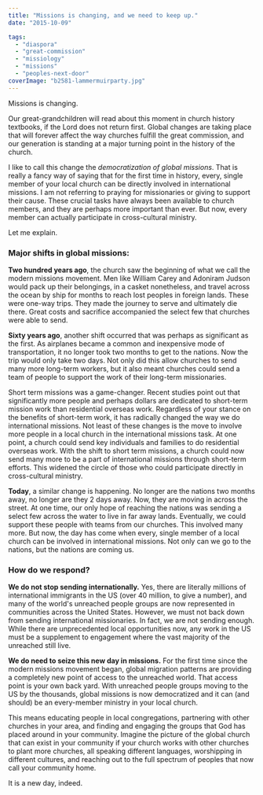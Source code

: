 ```yaml
---
title: "Missions is changing, and we need to keep up."
date: "2015-10-09"

tags: 
  - "diaspora"
  - "great-commission"
  - "missiology"
  - "missions"
  - "peoples-next-door"
coverImage: "b2581-lammermuirparty.jpg"
---
```


Missions is changing.

Our great-grandchildren will read about this moment in church history textbooks, if the Lord does not return first. Global changes are taking place that will forever affect the way churches fulfill the great commission, and our generation is standing at a major turning point in the history of the church.

I like to call this change the _democratization of global missions_. That is really a fancy way of saying that for the first time in history, every, single member of your local church can be directly involved in international missions. I am not referring to praying for missionaries or giving to support their cause. These crucial tasks have always been available to church members, and they are perhaps more important than ever. But now, every member can actually participate in cross-cultural ministry.

Let me explain.

### Major shifts in global missions:

**Two hundred years ago**, the church saw the beginning of what we call the modern missions movement. Men like William Carey and Adoniram Judson would pack up their belongings, in a casket nonetheless, and travel across the ocean by ship for months to reach lost peoples in foreign lands. These were one-way trips. They made the journey to serve and ultimately die there. Great costs and sacrifice accompanied the select few that churches were able to send.

**Sixty years ago**, another shift occurred that was perhaps as significant as the first. As airplanes became a common and inexpensive mode of transportation, it no longer took two months to get to the nations. Now the trip would only take two days. Not only did this allow churches to send many more long-term workers, but it also meant churches could send a team of people to support the work of their long-term missionaries.

Short term missions was a game-changer. Recent studies point out that significantly more people and perhaps dollars are dedicated to short-term mission work than residential overseas work. Regardless of your stance on the benefits of short-term work, it has radically changed the way we do international missions. Not least of these changes is the move to involve more people in a local church in the international missions task. At one point, a church could send key individuals and families to do residential overseas work. With the shift to short term missions, a church could now send many more to be a part of international missions through short-term efforts. This widened the circle of those who could participate directly in cross-cultural ministry.

**Today**, a similar change is happening. No longer are the nations two months away, no longer are they 2 days away. Now, they are moving in across the street. At one time, our only hope of reaching the nations was sending a select few across the water to live in far away lands. Eventually, we could support these people with teams from our churches. This involved many more. But now, the day has come when every, single member of a local church can be involved in international missions. Not only can we go to the nations, but the nations are coming us.

### How do we respond?

**We do not stop sending internationally.** Yes, there are literally millions of international immigrants in the US (over 40 million, to give a number), and many of the world's unreached people groups are now represented in communities across the United States. However, we must not back down from sending international missionaries. In fact, we are not sending enough. While there are unprecedented local opportunities now, any work in the US must be a supplement to engagement where the vast majority of the unreached still live.

**We do need to seize this new day in missions.** For the first time since the modern missions movement began, global migration patterns are providing a completely new point of access to the unreached world. That access point is your own back yard. With unreached people groups moving to the US by the thousands, global missions is now democratized and it can (and should) be an every-member ministry in your local church.

This means educating people in local congregations, partnering with other churches in your area, and finding and engaging the groups that God has placed around in your community. Imagine the picture of the global church that can exist in your community if your church works with other churches to plant more churches, all speaking different languages, worshipping in different cultures, and reaching out to the full spectrum of peoples that now call your community home.

It is a new day, indeed.
